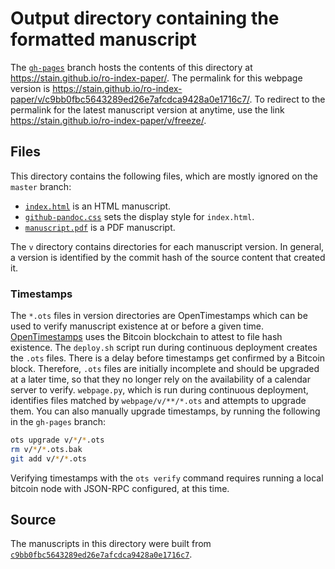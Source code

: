 # Output directory containing the formatted manuscript

The [`gh-pages`](https://github.com/stain/ro-index-paper/tree/gh-pages) branch hosts the contents of this directory at https://stain.github.io/ro-index-paper/.
The permalink for this webpage version is https://stain.github.io/ro-index-paper/v/c9bb0fbc5643289ed26e7afcdca9428a0e1716c7/.
To redirect to the permalink for the latest manuscript version at anytime, use the link https://stain.github.io/ro-index-paper/v/freeze/.

## Files

This directory contains the following files, which are mostly ignored on the `master` branch:

+ [`index.html`](index.html) is an HTML manuscript.
+ [`github-pandoc.css`](github-pandoc.css) sets the display style for `index.html`.
+ [`manuscript.pdf`](manuscript.pdf) is a PDF manuscript.

The `v` directory contains directories for each manuscript version.
In general, a version is identified by the commit hash of the source content that created it.

### Timestamps

The `*.ots` files in version directories are OpenTimestamps which can be used to verify manuscript existence at or before a given time.
[OpenTimestamps](https://opentimestamps.org/) uses the Bitcoin blockchain to attest to file hash existence.
The `deploy.sh` script run during continuous deployment creates the `.ots` files.
There is a delay before timestamps get confirmed by a Bitcoin block.
Therefore, `.ots` files are initially incomplete and should be upgraded at a later time, so that they no longer rely on the availability of a calendar server to verify.
`webpage.py`, which is run during continuous deployment, identifies files matched by `webpage/v/**/*.ots` and attempts to upgrade them.
You can also manually upgrade timestamps, by running the following in the `gh-pages` branch:

```sh
ots upgrade v/*/*.ots
rm v/*/*.ots.bak
git add v/*/*.ots
```

Verifying timestamps with the `ots verify` command requires running a local bitcoin node with JSON-RPC configured, at this time.

## Source

The manuscripts in this directory were built from
[`c9bb0fbc5643289ed26e7afcdca9428a0e1716c7`](https://github.com/stain/ro-index-paper/commit/c9bb0fbc5643289ed26e7afcdca9428a0e1716c7).
